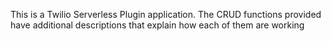 This is a Twilio Serverless Plugin application. The CRUD functions provided have additional descriptions that explain how each of them are working 
